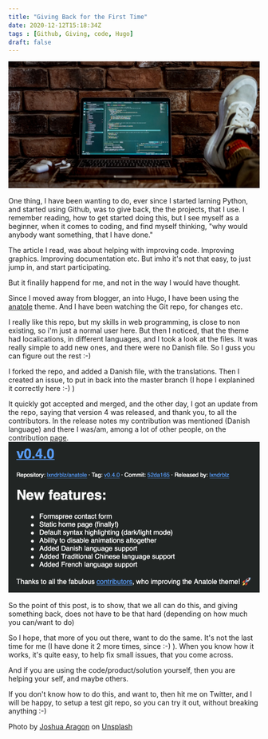 ```yaml
---
title: "Giving Back for the First Time"
date: 2020-12-12T15:18:34Z
tags : [Github, Giving, code, Hugo]
draft: false
---
```

![top](images/joshua-aragon-EaB4Ml7C7fE-unsplash.jpg)

One thing, I have been wanting to do, ever since I started larning Python, and started using Github, was to give back, the the projects, that I use. 
I remember reading, how to get started doing this, but I see myself as a beginner, when it comes to coding, and find myself thinking, "why would anybody want something, that I have done."

The article I read, was about helping with improving code. Improving graphics. Improving documentation etc. But imho it's not that easy, to just jump in, and start participating.

But it finalily happend for me, and not in the way I would have thought. 

Since I moved away from blogger, an into Hugo, I have been using the [anatole](https://github.com/lxndrblz/anatole) theme. And I have been watching the Git repo, for changes etc.

I really like this repo, but my skills in web programming, is close to non existing, so i'm just a normal user here. 
But then I noticed, that the theme had localications, in different languages, and I took a look at the files. 
It was really simple to add new ones, and there were no Danish file. So I guss you can figure out the rest :-) 

I forked the repo, and added a Danish file, with the translations. Then I  created an issue, to put in back into the master branch (I hope I explanined it correctly here :-)  )

It quickly got accepted and merged, and the other day, I got an update from the repo, saying that version 4 was released, and thank you, to all the contributors. 
In the release notes my contribution was mentioned (Danish language) and there I was/am, among a lot of other people, on the contribution [page](https://github.com/lxndrblz/anatole/graphs/contributors).
![update](images/email.png)

So the point of this post, is to show, that we all can do this, and giving something back, does not have to be that hard (depending on how much you can/want to do)

So I hope, that more of you out there, want to do the same. 
It's not the last time for me (I have done it 2 more times, since :-)  ).
When you know how it works, it's quite easy, to help fix small issues, that you come across.

And if you are using the code/product/solution yourself, then you are helping your self, and maybe others.

If you don't know how to do this, and want to, then hit me on Twitter, and I will be happy, to setup a test git repo, so you can try it out, without breaking anything :-) 

<span>Photo by <a href="https://unsplash.com/@goshua13?utm_source=unsplash&amp;utm_medium=referral&amp;utm_content=creditCopyText">Joshua Aragon</a> on <a href="https://unsplash.com/s/photos/code?utm_source=unsplash&amp;utm_medium=referral&amp;utm_content=creditCopyText">Unsplash</a></span>